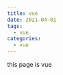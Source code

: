 ```yaml
---
title: vue
date: 2021-04-01
tags:
  - vue
categories:
  - vue
---
```


<Boxx/>

this page is vue
